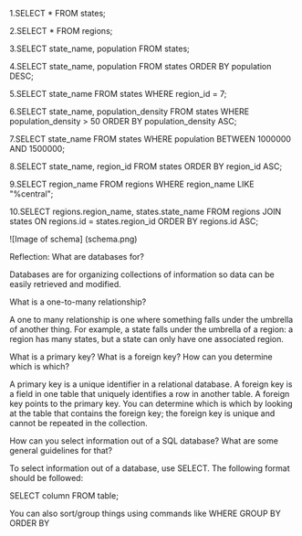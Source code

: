 1.SELECT * FROM states;

2.SELECT * FROM regions;

3.SELECT state_name, population FROM states;

4.SELECT state_name, population
  FROM states
  ORDER BY population DESC;

5.SELECT state_name
  FROM states
  WHERE region_id = 7;

6.SELECT state_name, population_density
  FROM states
  WHERE population_density > 50
  ORDER BY population_density ASC;

7.SELECT state_name
  FROM states
  WHERE population
  BETWEEN 1000000 AND 1500000;

8.SELECT state_name, region_id
  FROM states
  ORDER BY region_id ASC;

9.SELECT region_name
  FROM regions
  WHERE region_name LIKE "%central";

10.SELECT regions.region_name, states.state_name
   FROM regions
   JOIN states ON regions.id = states.region_id
   ORDER BY regions.id ASC;

![Image of schema]
(schema.png)

Reflection:
What are databases for?

Databases are for organizing collections of information so data can be easily retrieved and modified.

What is a one-to-many relationship?

A one to many relationship is one where something falls under the umbrella of another thing. For example, a state falls under the umbrella of a region: a region has many states, but a state can only have one associated region.

What is a primary key? What is a foreign key? How can you determine which is which?

A primary key is a unique identifier in a relational database. A foreign key is a field in one table that uniquely identifies a row in another table. A foreign key points to the primary key. You can determine which is which by looking at the table that contains the foreign key; the foreign key is unique and cannot be repeated in the collection.

How can you select information out of a SQL database? What are some general guidelines for that?

To select information out of a database, use SELECT. The following format should be followed:

SELECT column
FROM table;

You can also sort/group things using commands like
WHERE
GROUP BY
ORDER BY
